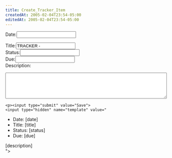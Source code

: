 ```yaml
---
title: Create_Tracker_Item
createdAt: 2005-02-04T23:54-05:00
editedAt: 2005-02-04T23:54-05:00
---
```


<form method="POST" action="wiki.pl?id=trackertest">
Date:<input type="text" name="date"><br>

<script language="JavaScript"><!--
var date = new Date();
var d  = date.getDate();
var day = (d < 10) ? '0' + d : d;
var m = date.getMonth() + 1;
var month = (m < 10) ? '0' + m : m;
var yy = date.getYear();
var year = (yy < 1000) ? yy + 1900 : yy;

document.write("Title:<input type=text name=title value='TRACKER - " + year + "." + month + "." + day + " - ";
//--></script>

Title:<input type="text" name="title" value="TRACKER - "><br>
Status:<input type="text" name="status"><br>
Due:<input type="text" name="due"><br>
Description:
<textarea cols="60" rows="5" name="description"></textarea>
    <p><input type="submit" value="Save">
    <input type="hidden" name="template" value="
* Date: [date]
* Title: [title]
* Status: [status]
* Due: [due]

[description]    
">
</form>

